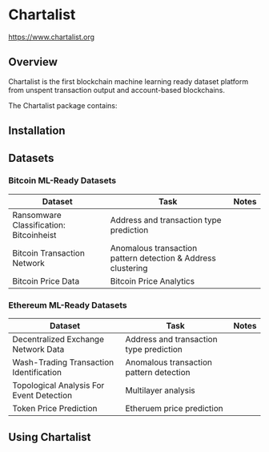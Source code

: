 # Chartalist
https://www.chartalist.org

## Overview
Chartalist is the first blockchain machine learning ready dataset platform from unspent transaction output and account-based blockchains.

The Chartalist package contains:

## Installation

## Datasets

### Bitcoin ML-Ready Datasets
| Dataset                                      | Task                                                         | Notes                                           |
| -------------------------------------------- | ------------------------------------------------------------ | ------------------------------------------------|
| Ransomware Classification: Bitcoinheist      | Address and transaction type prediction                      |                                                 |       
| Bitcoin Transaction Network                  | Anomalous transaction pattern detection & Address clustering |                                                 |
| Bitcoin Price Data                           | Bitcoin Price Analytics                                      |                                                 |

### Ethereum ML-Ready Datasets
| Dataset                                      | Task                                                         | Notes                                           |
| -------------------------------------------- | ------------------------------------------------------------ | ------------------------------------------------|
| Decentralized Exchange Network Data          | Address and transaction type prediction                      |                                                 |       
| Wash-Trading Transaction Identification      | Anomalous transaction pattern detection                      |                                                 |
| Topological Analysis For Event Detection     | Multilayer analysis                                          |                                                 |
| Token Price Prediction                       | Etheruem price prediction                                    |                                                 |

## Using Chartalist
